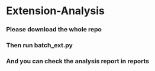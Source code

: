 # Extension-Analysis
### Please download the whole repo
### Then run batch_ext.py
### And you can check the analysis report in reports
